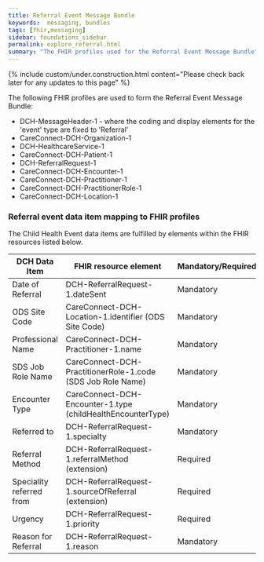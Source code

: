 ```yaml
---
title: Referral Event Message Bundle
keywords:  messaging, bundles
tags: [fhir,messaging]
sidebar: foundations_sidebar
permalink: explore_referral.html
summary: "The FHIR profiles used for the Referral Event Message Bundle"
---
```

{% include custom/under.construction.html content="Please check back later for any updates to this page" %}

The following FHIR profiles are used to form the Referral Event Message Bundle:

- DCH-MessageHeader-1 - where the coding and display elements for the 'event' type are fixed to 'Referral' 
- CareConnect-DCH-Organization-1
- DCH-HealthcareService-1
- CareConnect-DCH-Patient-1
- DCH-ReferralRequest-1
- CareConnect-DCH-Encounter-1
- CareConnect-DCH-Practitioner-1
- CareConnect-DCH-PractitionerRole-1
- CareConnect-DCH-Location-1

### Referral event data item mapping to FHIR profiles ###

The Child Health Event data items are fulfilled by elements within the FHIR resources listed below.
                                                                                                   
| DCH Data Item                | FHIR resource element                                               | Mandatory/Required/Optional |
|------------------------------|---------------------------------------------------------------------|-----------------------------|
| Date of Referral             | DCH-ReferralRequest-1.dateSent                                      | Mandatory                   |
| ODS Site Code                | CareConnect-DCH-Location-1.identifier (ODS Site Code)               | Mandatory                   |
| Professional Name            | CareConnect-DCH-Practitioner-1.name                                 | Mandatory                   |
| SDS Job Role Name            | CareConnect-DCH-PractitionerRole-1.code (SDS Job Role Name)         | Mandatory                   |
| Encounter Type               | CareConnect-DCH-Encounter-1.type (childHealthEncounterType)         | Mandatory                   |
| Referred to                  | DCH-ReferralRequest-1.specialty                                     | Mandatory                   |
| Referral Method              | DCH-ReferralRequest-1.referralMethod (extension)                    | Required                    |
| Speciality referred from     | DCH-ReferralRequest-1.sourceOfReferral (extension)                  | Required                    |
| Urgency                      | DCH-ReferralRequest-1.priority                                      | Required                    |
| Reason for Referral          | DCH-ReferralRequest-1.reason                                        | Mandatory                   | 